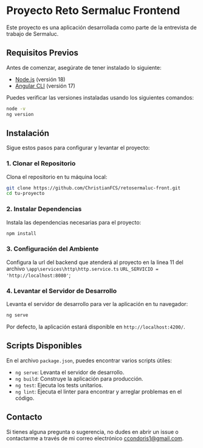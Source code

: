 # Proyecto Reto Sermaluc Frontend

Este proyecto es una aplicación desarrollada como parte de la entrevista de trabajo de Sermaluc.

## Requisitos Previos

Antes de comenzar, asegúrate de tener instalado lo siguiente:

- [Node.js](https://nodejs.org/) (versión 18)
- [Angular CLI](https://angular.io/cli) (versión 17)

Puedes verificar las versiones instaladas usando los siguientes comandos:

```bash
node -v
ng version
```

## Instalación

Sigue estos pasos para configurar y levantar el proyecto:

### 1. Clonar el Repositorio

Clona el repositorio en tu máquina local:

```bash
git clone https://github.com/ChristianFCS/retosermaluc-front.git
cd tu-proyecto
```

### 2. Instalar Dependencias

Instala las dependencias necesarias para el proyecto:

```bash
npm install
```

### 3. Configuración del Ambiente

Configura la url del backend que atenderá al proyecto en la linea 11 del archivo `\app\services\http\http.service.ts`
`URL_SERVICIO = 'http://localhost:8080'`;

### 4. Levantar el Servidor de Desarrollo

Levanta el servidor de desarrollo para ver la aplicación en tu navegador:

```bash
ng serve
```

Por defecto, la aplicación estará disponible en `http://localhost:4200/`.

## Scripts Disponibles

En el archivo `package.json`, puedes encontrar varios scripts útiles:

- `ng serve`: Levanta el servidor de desarrollo.
- `ng build`: Construye la aplicación para producción.
- `ng test`: Ejecuta los tests unitarios.
- `ng lint`: Ejecuta el linter para encontrar y arreglar problemas en el código.

## Contacto

Si tienes alguna pregunta o sugerencia, no dudes en abrir un issue o contactarme a través de mi correo electrónico [ccondoris1@gmail.com](mailto:ccondoris1@gmail.com).
